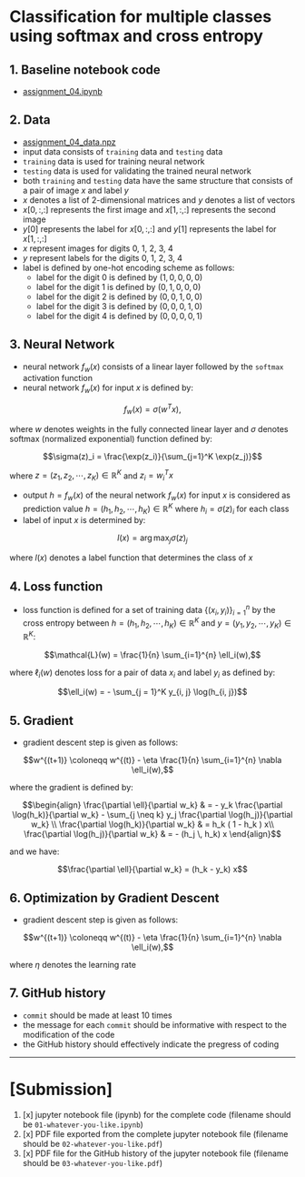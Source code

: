 # Classification for multiple classes using softmax and cross entropy

## 1. Baseline notebook code

- [assignment_04.ipynb](https://gitlab.com/cau-class/neural-network/2022-2/assignment/-/blob/master/04/assignment_04.ipynb)
 
## 2. Data

- [assignment_04_data.npz](https://gitlab.com/cau-class/neural-network/2022-2/assignment/-/blob/master/04/assignment_04_data.npz)
- input data consists of `training` data and `testing` data
- `training` data is used for training neural network
- `testing` data is used for validating the trained neural network
- both `training` and `testing` data have the same structure that consists of a pair of image $`x`$ and label $`y`$
- $`x`$ denotes a list of 2-dimensional matrices and $`y`$ denotes a list of vectors
- $`x[0, :, :]`$ represents the first image and $`x[1, :, :]`$ represents the second image
- $`y[0]`$ represents the label for $`x[0, :, :]`$ and $`y[1]`$ represents the label for $`x[1, :, :]`$
- $`x`$ represent images for digits 0, 1, 2, 3, 4
- $`y`$ represent labels for the digits 0, 1, 2, 3, 4
- label is defined by one-hot encoding scheme as follows:
  - label for the digit 0 is defined by $`(1, 0, 0, 0, 0)`$
  - label for the digit 1 is defined by $`(0, 1, 0, 0, 0)`$
  - label for the digit 2 is defined by $`(0, 0, 1, 0, 0)`$
  - label for the digit 3 is defined by $`(0, 0, 0, 1, 0)`$
  - label for the digit 4 is defined by $`(0, 0, 0, 0, 1)`$

## 3. Neural Network

- neural network $`f_w(x)`$ consists of a linear layer followed by the `softmax` activation function 
- neural network $`f_w(x)`$ for input $`x`$ is defined by:
```math
f_w(x) = \sigma( w^T x ),
```
where $`w`$ denotes weights in the fully connected linear layer and $`\sigma`$ denotes softmax (normalized exponential) function defined by:
```math
\sigma(z)_i = \frac{\exp(z_i)}{\sum_{j=1}^K \exp(z_j)}
```
where $`z = (z_1, z_2, \cdots, z_K) \in \mathbb{R}^K`$ and $`z_i = w_i^T x`$
- output $`h = f_w(x)`$ of the neural network $`f_w(x)`$ for input $`x`$ is considered as prediction value $`h = (h_1, h_2, \cdots, h_K) \in \mathbb{R}^K`$ where $`h_i = \sigma(z)_i`$ for each class
- label of input $`x`$ is determined by:
```math
l(x) = \arg\max_j \sigma(z)_j
```
where $`l(x)`$ denotes a label function that determines the class of $`x`$

## 4. Loss function

- loss function is defined for a set of training data $`\{ (x_i, y_i) \}_{i=1}^n`$ by the cross entropy between $`h = (h_1, h_2, \cdots, h_K) \in \mathbb{R}^K`$ and $`y = (y_1, y_2, \cdots, y_K) \in \mathbb{R}^K`$:
```math
\mathcal{L}(w) = \frac{1}{n} \sum_{i=1}^{n} \ell_i(w),
```
where $`\ell_i(w)`$ denotes loss for a pair of data $`x_i`$ and label $`y_i`$ as defined by:
```math
\ell_i(w) = - \sum_{j = 1}^K y_{i, j} \log(h_{i, j})
```

## 5. Gradient

- gradient descent step is given as follows:
```math
w^{(t+1)} \coloneqq w^{(t)} - \eta \frac{1}{n} \sum_{i=1}^{n} \nabla \ell_i(w),
```
where the gradient is defined by:
```math
\begin{align}
\frac{\partial \ell}{\partial w_k} & = - y_k \frac{\partial \log(h_k)}{\partial w_k} - \sum_{j \neq k} y_j \frac{\partial \log(h_j)}{\partial w_k} \\
\frac{\partial \log(h_k)}{\partial w_k} & =  h_k ( 1 - h_k ) x\\
\frac{\partial \log(h_j)}{\partial w_k}  & = - (h_j \, h_k) x
\end{align}
```
and we have:
```math
\frac{\partial \ell}{\partial w_k} = (h_k - y_k) x
```

## 6. Optimization by Gradient Descent

- gradient descent step is given as follows:
```math
w^{(t+1)} \coloneqq w^{(t)} - \eta \frac{1}{n} \sum_{i=1}^{n} \nabla \ell_i(w),
```
where $`\eta`$ denotes the learning rate 

## 7. GitHub history

- `commit` should be made at least 10 times
- the message for each `commit` should be informative with respect to the modification of the code
- the GitHub history should effectively indicate the pregress of coding

---

# [Submission]

1. [x] jupyter notebook file (ipynb) for the complete code (filename should be `01-whatever-you-like.ipynb`)
2. [x] PDF file exported from the complete jupyter notebook file (filename should be `02-whatever-you-like.pdf`)
3. [x] PDF file for the GitHub history of the jupyter notebook file (filename should be `03-whatever-you-like.pdf`)
